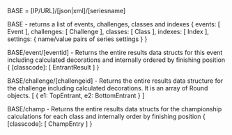 BASE = [IP/URL]/[json|xml]/[seriesname]

BASE - returns a list of events, challenges, classes and indexes
{
    events: [ Event ],
    challenges: [ Challenge ],
    classes: [ Class ],
    indexes: [ Index ],
    settings: { name/value pairs of series settings }
}


BASE/event/[eventid] - Returns the entire results data structs for this event including calculated decorations and internally ordered by finishing position
{
    [classcode]: [ EntrantResult ]
}

BASE/challenge/[challengeid] - Returns the entire results data structure for the challenge including calculated decorations.  It is an array of Round objects.
[
    {  e1: TopEntrant, e2: BottomEntrant }
]

BASE/champ - Returns the entire results data structs for the championship calculations for each class and internally order by finishing position
{
    [classcode]: [ ChampEntry ]
}


